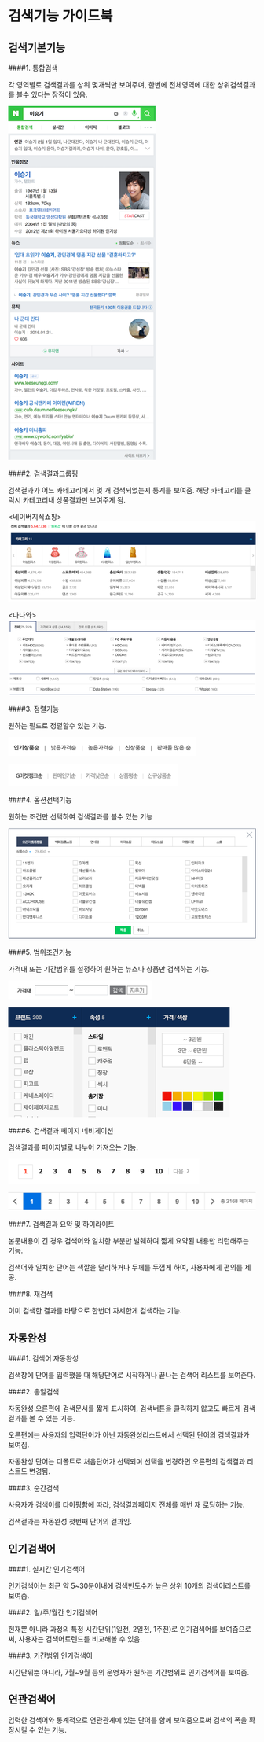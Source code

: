 # 검색기능 가이드북

## 검색기본기능


####1. 통합검색

각 영역별로 검색결과를 상위 몇개씩만 보여주며, 한번에 전체영역에 대한 상위검색결과를 볼수 있다는 장점이 있음.

![네이버통합검색예시](https://raw.githubusercontent.com/fastcat-co/fastcat-manuals/master/fastcatsearch/function-plan-guide/img/totalsearch.png)


####2. 검색결과그룹핑

검색결과가 어느 카테고리에서 몇 개 검색되었는지 통계를 보여줌. 해당 카테고리를 클릭시 카테고리내 상품결과만 보여주게 됨.


<네이버지식쇼핑>
![네이버지식쇼핑 그룹핑](https://raw.githubusercontent.com/fastcat-co/fastcat-manuals/master/fastcatsearch/function-plan-guide/img/naver-shopping-grouping.png)


<다나와>
![다나와 그룹핑](https://raw.githubusercontent.com/fastcat-co/fastcat-manuals/master/fastcatsearch/function-plan-guide/img/danawa-grouping.png)


####3. 정렬기능

원하는 필드로 정렬할수 있는 기능.


![정렬1](https://raw.githubusercontent.com/fastcat-co/fastcat-manuals/master/fastcatsearch/function-plan-guide/img/rank1.png)

![정렬2](https://raw.githubusercontent.com/fastcat-co/fastcat-manuals/master/fastcatsearch/function-plan-guide/img/rank2.png)

####4. 옵션선택기능

원하는 조건만 선택하여 검색결과를 볼수 있는 기능

![옵션1](https://raw.githubusercontent.com/fastcat-co/fastcat-manuals/master/fastcatsearch/function-plan-guide/img/filter1.png)



####5. 범위조건기능

가격대 또는 기간범위를 설정하여 원하는 뉴스나 상품만 검색하는 기능.

![필터1](https://raw.githubusercontent.com/fastcat-co/fastcat-manuals/master/fastcatsearch/function-plan-guide/img/filter4.png)

![필터2](https://raw.githubusercontent.com/fastcat-co/fastcat-manuals/master/fastcatsearch/function-plan-guide/img/filter2.png)

####6. 검색결과 페이지 네비게이션

검색결과를 페이지별로 나누어 가져오는 기능.

![페이징1](https://raw.githubusercontent.com/fastcat-co/fastcat-manuals/master/fastcatsearch/function-plan-guide/img/pagenav1.png)

![페이징2](https://raw.githubusercontent.com/fastcat-co/fastcat-manuals/master/fastcatsearch/function-plan-guide/img/pagenav2.png)

####7. 검색결과 요약 및 하이라이트

본문내용이 긴 경우 검색어와 일치한 부분만 발췌하여 짧게 요약된 내용만 리턴해주는 기능.

검색어와 일치한 단어는 색깔을 달리하거나 두께를 두껍게 하여, 사용자에게 편의를 제공.



####8. 재검색

이미 검색한 결과를 바탕으로 한번더 자세한게 검색하는 기능.



## 자동완성


####1. 검색어 자동완성

검색창에 단어를 입력했을 때 해당단어로 시작하거나 끝나는 검색어 리스트를 보여준다.



####2. 총알검색

자동완성 오른편에 검색문서를 짧게 표시하여, 검색버튼을 클릭하지 않고도 빠르게 검색결과를 볼 수 있는 기능.

오른편에는 사용자의 입력단어가 아닌 자동완성리스트에서 선택된 단어의 검색결과가 보여짐.

자동완성 단어는 디폴트로 처음단어가 선택되며 선택을 변경하면 오른편의 검색결과 리스트도 변경됨.



####3. 순간검색

사용자가 검색어를 타이핑함에 따라, 검색결과페이지 전체를 매번 재 로딩하는 기능.

검색결과는 자동완성 첫번째 단어의 결과임.



## 인기검색어

####1. 실시간 인기검색어

인기검색어는 최근 약 5~30분이내에 검색빈도수가 높은 상위 10개의 검색어리스트를 보여줌.



####2. 일/주/월간 인기검색어

현재뿐 아니라 과정의 특정 시간단위(1일전, 2일전, 1주전)로 인기검색어를 보여줌으로써, 사용자는 검색어트렌드를 비교해볼 수 있음.



####3. 기간범위 인기검색어

시간단위뿐 아니라, 7월~9월 등의 운영자가 원하는 기간범위로 인기검색어를 보여줌.



## 연관검색어

입력한 검색어와 통계적으로 연관관계에 있는 단어를 함께 보여줌으로써 검색의 폭을 확장시킬 수 있는 기능.

